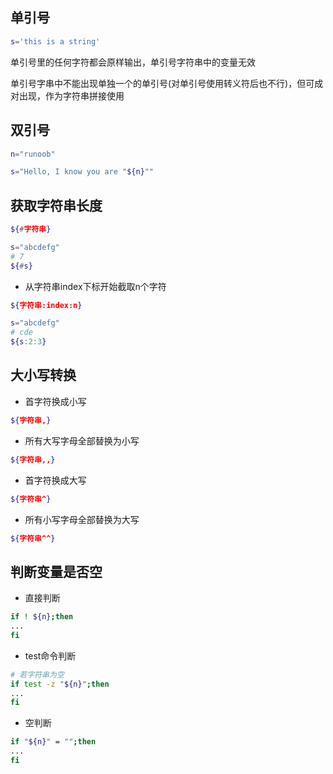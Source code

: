 <!--
 * @Description: 
 * @Version: 1.0
 * @Author: DaLao
 * @Email: dalao_li@163.com
 * @Date: 2021-12-29 13:15:52
 * @LastEditors: DaLao
 * @LastEditTime: 2021-12-29 17:18:42
-->

## 单引号

```sh
s='this is a string'
```

单引号里的任何字符都会原样输出，单引号字符串中的变量无效

单引号字串中不能出现单独一个的单引号(对单引号使用转义符后也不行)，但可成对出现，作为字符串拼接使用

## 双引号

```sh
n="runoob"

s="Hello, I know you are "${n}""
```

## 获取字符串长度
  
```sh
${#字符串}
```

```sh
s="abcdefg"
# 7
${#s}
```

- 从字符串index下标开始截取n个字符
  
```sh
${字符串:index:n}
```

```sh
s="abcdefg"
# cde
${s:2:3}
```

## 大小写转换

- 首字符换成小写 

```sh 
${字符串,}
```

- 所有大写字母全部替换为小写
  
```sh
${字符串,,}
```

- 首字符换成大写

```sh
${字符串^}
```

- 所有小写字母全部替换为大写
```sh
${字符串^^}
```


## 判断变量是否空

- 直接判断
```sh
if ! ${n};then
...
fi
```

- test命令判断
  
```sh
# 若字符串为空
if test -z "${n}";then
...
fi
```

- 空判断
  
```sh
if "${n}" = "";then
...
fi
```
